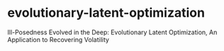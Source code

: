 # evolutionary-latent-optimization
Ill-Posedness Evolved in the Deep: Evolutionary Latent Optimization, An Application to Recovering Volatility
